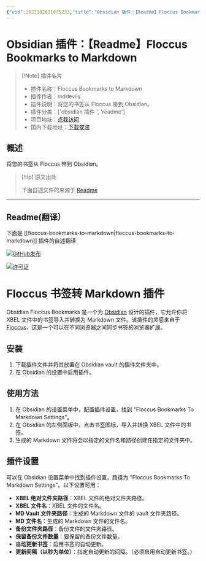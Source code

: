 ```yaml
---
{"uid":2023102611075233,"title":"Obsidian 插件：【Readme】Floccus Bookmarks to Markdown","tags":["obsidian插件","readme"],"description":"将您的书签从Floccus带到Obsidian。","author":"AI","type":"readme","draft":false,"editable":false,"modified":20230101000000,"dg-publish":true,"permalink":"/lake-of-knowledge/10-obsidian/obsidian/readme/floccus-bookmarks-to-markdown-readme/","dgPassFrontmatter":true}
---
```



# Obsidian 插件：【Readme】Floccus Bookmarks to Markdown

> [!Note] 插件名片
> - 插件名称：Floccus Bookmarks to Markdown
> - 插件作者：mddevils
> - 插件说明：将您的书签从 Floccus 带到 Obsidian。
> - 插件分类：['obsidian 插件 ', 'readme']
> - 项目地址：[点我访问](https://github.com/mddevils/floccus-bookmarks-to-markdown)
> - 国内下载地址：[下载安装](https://pkmer.cn/products/plugin/pluginMarket/?floccus-bookmarks-to-markdown)

## 概述

将您的书签从 Floccus 带到 Obsidian。

> [!tip] 原文出处
>
>下面自述文件的来源于 [Readme](https://ghproxy.net/https://raw.githubusercontent.com/mddevils/floccus-bookmarks-to-markdown/main/README.md)
>

---

## Readme(翻译）

下面是 [[floccus-bookmarks-to-markdown\|floccus-bookmarks-to-markdown]] 插件的自述翻译

[![GitHub发布](https://img.shields.io/github/release/mddevils/floccus-bookmarks-to-markdown?include_prereleases=&sort=semver&color=blue)](https://github.com/mddevils/floccus-bookmarks-to-markdown/releases/)

[![许可证](https://img.shields.io/badge/License-MIT-blue)](#license)

# Floccus 书签转 Markdown 插件

Obsidian Floccus Bookmarks 是一个为 [Obsidian](https://obsidian.md/) 设计的插件，它允许你将 XBEL 文件中的书签导入并转换为 Markdown 文件。该插件的灵感来自于 [Floccus](https://floccus.org/)，这是一个可以在不同浏览器之间同步书签的浏览器扩展。

## 安装

1. 下载插件文件并将其放置在 Obsidian vault 的插件文件夹中。
2. 在 Obsidian 的设置中启用插件。

## 使用方法

1. 在 Obsidian 的设置菜单中，配置插件设置，找到 "Floccus Bookmarks To Markdown Settings"。
2. 在 Obsidian 的左侧面板中，点击书签图标，导入并转换 XBEL 文件中的书签。
3. 生成的 Markdown 文件将会以指定的文件名和路径创建在指定的文件夹中。

## 插件设置

可以在 Obsidian 设置菜单中找到插件设置，路径为 "Floccus Bookmarks To Markdown Settings"。以下设置可用：

- **XBEL 绝对文件夹路径**：XBEL 文件的绝对文件夹路径。
- **XBEL 文件名**：XBEL 文件的文件名。
- **MD Vault 文件夹路径**：生成的 Markdown 文件的 vault 文件夹路径。
- **MD 文件名**：生成的 Markdown 文件的文件名。
- **备份文件夹路径**：备份文件的文件夹路径。
- **保留备份文件数量**：要保留的备份文件数量。
- **自动更新书签**：启用书签的自动更新。
- **更新间隔（以秒为单位）**：指定自动更新的间隔。（必须启用自动更新书签。）



